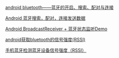 

[android bluetooth——蓝牙的开启、搜索、配对与连接](https://blog.csdn.net/yehui928186846/article/details/52710112)


[Android 蓝牙搜索，配对，连接发送数据](https://www.jianshu.com/p/7c92cfc5ee6b)

[Android BroadcastReceiver + 蓝牙状态监听Demo](https://blog.csdn.net/qq_30574785/article/details/74990370)

[android获取bluetooth的信号强度(RSSI)](https://blog.csdn.net/tanghongchang123/article/details/51679024)

[手机蓝牙检测蓝牙设备信号强度（RSSI）](https://www.cnblogs.com/sovagxa/p/7620380.html)

[]()
[]()













